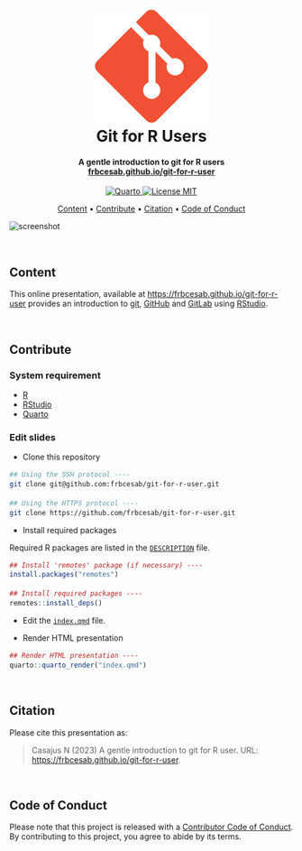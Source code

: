 <h1 align="center">
  <br>
  <a href="https://frbcesab.github.io/git-for-r-user"><img src="img/git-logo.png" alt="Logo" width="200"></a>
  <br>Git for R Users<br>
</h1>

<h4 align="center">A gentle introduction to git for R users
<br>
<a href="https://frbcesab.github.io/git-for-r-user" target="_blank"><b>frbcesab.github.io/git-for-r-user</b></a></h4>

<p align="center">
  <a href="https://quarto.org/">
    <img src="https://img.shields.io/badge/Made%20with-Quarto-blue.svg" alt="Quarto">
  </a>
  <a href="https://choosealicense.com/licenses/mit/">
    <img src="https://img.shields.io/badge/License-MIT-yellow.svg" alt="License MIT">
  </a>
</p>

<p align="center">
  <a href="#content">Content</a> •
  <a href="#contribute">Contribute</a> •
  <a href="#citation">Citation</a> •
  <a href="#code-of-conduct">Code of Conduct</a>
</p>

![screenshot](img/screenshot.png)


<br>


## Content

This online presentation, available at <https://frbcesab.github.io/git-for-r-user>
provides an introduction to [git](https://git-scm.com/), [GitHub](https://github.com) 
and [GitLab](https://about.gitlab.com/) using [RStudio](https://posit.co/download/rstudio-desktop/).


<br>


## Contribute

### System requirement

- [R](https://cran.r-project.org/)
- [RStudio](https://posit.co/download/rstudio-desktop/)
- [Quarto](https://quarto.org/)

### Edit slides

- Clone this repository

```sh
## Using the SSH protocol ----
git clone git@github.com:frbcesab/git-for-r-user.git

## Using the HTTPS protocol ----
git clone https://github.com/frbcesab/git-for-r-user.git
```

- Install required packages

Required R packages are listed in the 
[`DESCRIPTION`](https://github.com/frbcesab/git-for-r-user/blob/main/DESCRIPTION)
file.

```r
## Install 'remotes' package (if necessary) ----
install.packages("remotes")

## Install required packages ----
remotes::install_deps()
```

- Edit the 
[`index.qmd`](https://github.com/frbcesab/git-for-r-user/blob/main/index.Rmd) 
file.

- Render HTML presentation

```r
## Render HTML presentation ----
quarto::quarto_render("index.qmd")
```


<br>


## Citation

Please cite this presentation as:

> Casajus N (2023) A gentle introduction to git for R user. URL: <https://frbcesab.github.io/git-for-r-user>.


<br>


## Code of Conduct

Please note that this project is released with a
[Contributor Code of
Conduct](https://contributor-covenant.org/version/2/0/CODE_OF_CONDUCT.html).
By contributing to this project, you agree to abide by its terms.
